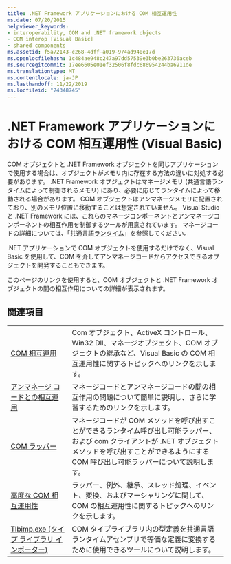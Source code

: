 ```yaml
---
title: .NET Framework アプリケーションにおける COM 相互運用性
ms.date: 07/20/2015
helpviewer_keywords:
- interoperability, COM and .NET framework objects
- COM interop [Visual Basic]
- shared components
ms.assetid: f5a72143-c268-4dff-a019-974ad940e17d
ms.openlocfilehash: 1c484ae948c247a97dd57539e3b0be263736aceb
ms.sourcegitcommit: 17ee6605e01ef32506f8fdc686954244ba6911de
ms.translationtype: MT
ms.contentlocale: ja-JP
ms.lasthandoff: 11/22/2019
ms.locfileid: "74348745"
---
```

# <a name="com-interoperability-in-net-framework-applications-visual-basic"></a>.NET Framework アプリケーションにおける COM 相互運用性 (Visual Basic)

COM オブジェクトと .NET Framework オブジェクトを同じアプリケーションで使用する場合は、オブジェクトがメモリ内に存在する方法の違いに対処する必要があります。 .NET Framework オブジェクトはマネージメモリ (共通言語ランタイムによって制御されるメモリ) にあり、必要に応じてランタイムによって移動される場合があります。 COM オブジェクトはアンマネージメモリに配置されており、別のメモリ位置に移動することは想定されていません。 Visual Studio と .NET Framework には、これらのマネージコンポーネントとアンマネージコンポーネントの相互作用を制御するツールが用意されています。 マネージコードの詳細については、「[共通言語ランタイム](../../../standard/clr.md)」を参照してください。

.NET アプリケーションで COM オブジェクトを使用するだけでなく、Visual Basic を使用して、COM を介してアンマネージコードからアクセスできるオブジェクトを開発することもできます。

このページのリンクを使用すると、COM オブジェクトと .NET Framework オブジェクトの間の相互作用についての詳細が表示されます。

## <a name="related-sections"></a>関連項目

| | |
|---------|---------|
| [COM 相互運用](../../../visual-basic/programming-guide/com-interop/index.md) | Com オブジェクト、ActiveX コントロール、Win32 Dll、マネージオブジェクト、COM オブジェクトの継承など、Visual Basic の COM 相互運用性に関するトピックへのリンクを示します。 |
| [アンマネージ コードとの相互運用](../../../framework/interop/index.md) | マネージコードとアンマネージコードの間の相互作用の問題について簡単に説明し、さらに学習するためのリンクを示します。 |
| [COM ラッパー](../../../standard/native-interop/com-wrappers.md) | マネージコードが COM メソッドを呼び出すことができるランタイム呼び出し可能ラッパー、および com クライアントが .NET オブジェクトメソッドを呼び出すことができるようにする COM 呼び出し可能ラッパーについて説明します。 |
| [高度な COM 相互運用性](../../../framework/interop/index.md) | ラッパー、例外、継承、スレッド処理、イベント、変換、およびマーシャリングに関して、COM の相互運用性に関するトピックへのリンクを示します。 |
| [Tlbimp.exe (タイプ ライブラリ インポーター)](../../../framework/tools/tlbimp-exe-type-library-importer.md) | COM タイプライブラリ内の型定義を共通言語ランタイムアセンブリで等価な定義に変換するために使用できるツールについて説明します。 |
